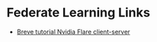 # Federate Learning Links
- [Breve tutorial Nvidia Flare client-server](https://www.youtube.com/watch?v=8x7oY3xAgek)

